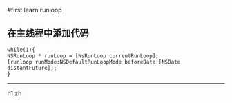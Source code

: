 #first learn runloop 
## 在主线程中添加代码

```
while(1){
NSRunLoop * runLoop = [NsRunLoop currentRunLoop];
[runloop runMode:NSDefaultRunLoopMode beforeDate:[NSDate distantFuture]];
}
```

-------------------------
h1
zh
